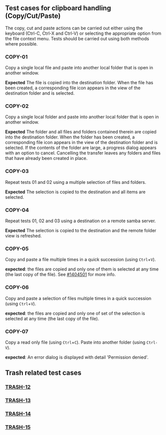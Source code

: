 
## Test cases for clipboard handling (Copy/Cut/Paste)

The copy, cut and paste actions can be carried out either using the keyboard (Ctrl-C, Ctrl-X and Ctrl-V) or selecting the appropriate option from the file context menu.   Tests should be carried out using both methods where possible.

### COPY-01
Copy a single local file and paste into another local folder that is open in another window.

**Expected** The file is copied into the destination folder. When the file has been created, a corresponding file icon appears in the view of the destination folder and is selected.

### COPY-02
Copy a single local folder and paste into another local folder that is open in another window.

**Expected** The folder and all files and folders contained therein are copied into the destination folder. When the folder has been created, a corresponding file icon appears in the view of the destination folder and is selected.  If the contents of the folder are large, a progress dialog appears with an option to cancel.  Cancelling the transfer leaves any folders and files that have already been created in place.

### COPY-03
Repeat tests 01 and 02 using a multiple selection of files and folders.

**Expected** The selection is copied to the destination and all items are selected.

### COPY-04
Repeat tests 01, 02 and 03 using a destination on a remote samba server.

**Expected** The selection is copied to the destination and the remote folder view is refreshed.

### COPY-05
Copy and paste a file multiple times in a quick succession (using `Ctrl`+`V`). 

**expected**: the files are copied and only one of them is selected at any time (the last copy of the file). See [#1404501][1] for more info.

[1]: https://bugs.launchpad.net/pantheon-files/+bug/1404501

### COPY-06
Copy and paste a selection of files multiple times in a quick succession (using `Ctrl`+`V`). 

**expected**: the files are copied and only one of set of the selection is selected at any time (the last copy of the file).

### COPY-07
Copy a read only file (using `Ctrl`+`C`).  Paste into another folder (using `Ctrl-V`).

**expected**: An error dialog is displayed with detail 'Permission denied'.

## Trash related test cases 

### [TRASH-12](trash.md#trash-12)

### [TRASH-13](trash.md#trash-13)

### [TRASH-14](trash.md#trash-14)

### [TRASH-15](trash.md#trash-15)
